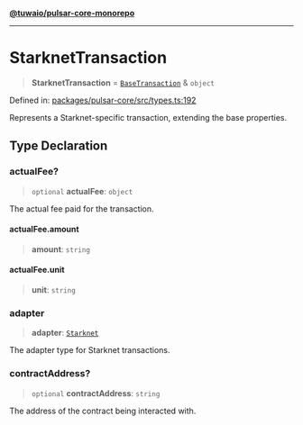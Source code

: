 [**@tuwaio/pulsar-core-monorepo**](../../../README.md)

***

# StarknetTransaction

> **StarknetTransaction** = [`BaseTransaction`](BaseTransaction.md) & `object`

Defined in: [packages/pulsar-core/src/types.ts:192](https://github.com/TuwaIO/pulsar-core/blob/581af0fd8f6d32e377a9308802bc37dd710e7877/packages/pulsar-core/src/types.ts#L192)

Represents a Starknet-specific transaction, extending the base properties.

## Type Declaration

### actualFee?

> `optional` **actualFee**: `object`

The actual fee paid for the transaction.

#### actualFee.amount

> **amount**: `string`

#### actualFee.unit

> **unit**: `string`

### adapter

> **adapter**: [`Starknet`](../enumerations/TransactionAdapter.md#starknet)

The adapter type for Starknet transactions.

### contractAddress?

> `optional` **contractAddress**: `string`

The address of the contract being interacted with.
